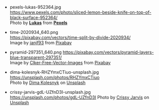 - pexels-lukas-952364.jpg  
https://www.pexels.com/photo/sliced-lemon-beside-knife-on-top-of-black-surface-952364/  
Photo by <strong><a href="https://www.pexels.com/@goumbik?utm_content=attributionCopyText&amp;utm_medium=referral&amp;utm_source=pexels">Lukas</a></strong> from <strong><a href="https://www.pexels.com/photo/sliced-lemon-beside-knife-on-top-of-black-surface-952364/?utm_content=attributionCopyText&amp;utm_medium=referral&amp;utm_source=pexels">Pexels</a></strong>

- time-2020934_640.png  
https://pixabay.com/vectors/time-split-by-divide-2020934/  
Image by <a href="https://pixabay.com/users/janjf93-3084263/?utm_source=link-attribution&amp;utm_medium=referral&amp;utm_campaign=image&amp;utm_content=2020934">janjf93</a> from <a href="https://pixabay.com/?utm_source=link-attribution&amp;utm_medium=referral&amp;utm_campaign=image&amp;utm_content=2020934">Pixabay</a>

- pyramid-297351_640.png
https://pixabay.com/vectors/pyramid-layers-blue-transparent-297351/  
Image by <a href="https://pixabay.com/users/Clker-Free-Vector-Images-3736/?utm_source=link-attribution&amp;utm_medium=referral&amp;utm_campaign=image&amp;utm_content=297351">Clker-Free-Vector-Images</a> from <a href="https://pixabay.com/?utm_source=link-attribution&amp;utm_medium=referral&amp;utm_campaign=image&amp;utm_content=297351">Pixabay</a>

- dima-kolesnyk-RHZYmxCTiuo-unsplash.jpg  
https://unsplash.com/photos/RHZYmxCTiuo  
Photo by <a href="https://unsplash.com/@dikoles?utm_source=unsplash&amp;utm_medium=referral&amp;utm_content=creditCopyText">Dima Kolesnyk</a> on <a href="https://unsplash.com/s/photos/cash-register?utm_source=unsplash&amp;utm_medium=referral&amp;utm_content=creditCopyText">Unsplash</a>

- crissy-jarvis-gdL-UZfnD3I-unsplash.jpg  
https://unsplash.com/photos/gdL-UZfnD3I
Photo by <a href="https://unsplash.com/@crissyjarvis?utm_source=unsplash&amp;utm_medium=referral&amp;utm_content=creditCopyText">Crissy Jarvis</a> on <a href="https://unsplash.com/s/photos/addition?utm_source=unsplash&amp;utm_medium=referral&amp;utm_content=creditCopyText">Unsplash</a>
